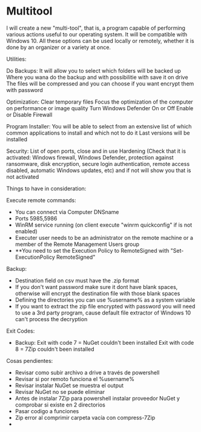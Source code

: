 # Multitool
I will create a new "multi-tool", that is, a program capable of performing various actions useful to our operating system. It will be compatible with Windows 10. All these options can be used locally or remotely, whether it is done by an organizer or a variety at once.

Utilities:

Do Backups:
It will allow you to select which folders will be backed up
Where you wana do the backup and with possibilitie with save it on drive
The files will be compressed and you can choose if you want encrypt them with password

Optimization:
Clear temporary files
Focus the optimization of the computer on performance or image quality
Turn Windows Defender On or Off
Enable or Disable Firewall

Program Installer:
You will be able to select from an extensive list of which common applications to install and which not to do it
Last versions will be installed

Security:
List of open ports, close and in use
Hardening (Check that it is activated: Windows firewall, Windows Defender, protection against ransomware, disk encryption, secure login authentication, remote access disabled, automatic Windows updates, etc) and if not will show you that is not activated

Things to have in consideration:

Execute remote commands:
 - You can connect via Computer DNSname
 - Ports 5985,5986
 - WinRM service running (on client execute "winrm quickconfig" if is not enabled)
 - Executer user needs to be an administrator on the remote machine or a member of the Remote Management Users group
 - **You need to set the Execution Policy to RemoteSigned with "Set-ExecutionPolicy RemoteSigned"

Backup:
 - Destination field on csv must have the .zip format
 - If you don't want password make sure it dont have blank spaces, otherwise will encrypt the destination file with those blank spaces
 - Defining the directories you can use %username% as a system variable
 - If you want to extract the zip file encrypted with password you will need to use a 3rd party program, cause default file extractor of Windows 10 can't process the decryption

Exit Codes:
 - Backup:
         Exit with code 7 = NuGet couldn't been installed
	 Exit with code 8 = 7Zip couldn't been installed

Cosas pendientes:
 - Revisar como subir archivo a drive a través de powershell
 - Revisar si por remoto funciona el %username%
 - Revisar instalar NuGet se muestra el output
 - Revisar NuGet no se puede eliminar
 - Antes de instalar 7Zip para powershell instalar proveedor NuGet y comprobar si existe en 2 directorios
 - Pasar codigo a funciones
 - Zip error al comprimir carpeta vacía con compress-7Zip
 - 